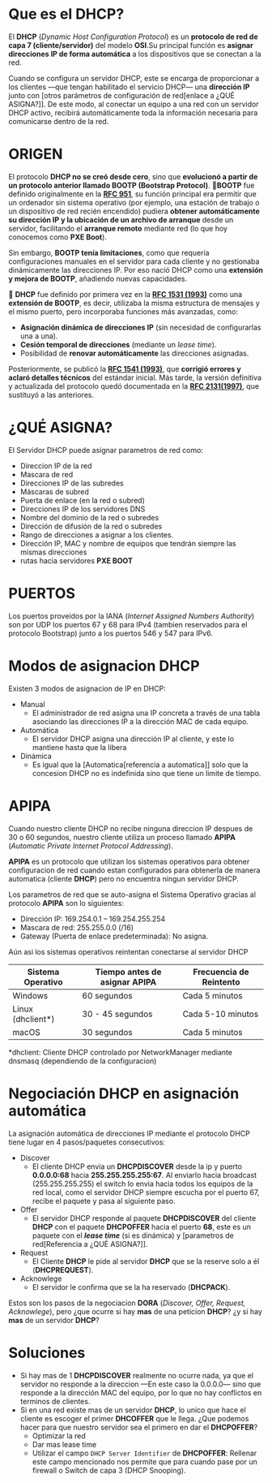 # Que es el DHCP?
El **DHCP** (_Dynamic Host Configuration Protocol_) es un **protocolo de red de capa 7 (cliente/servidor)** del modelo **OSI**.Su principal función es **asignar direcciones IP de forma automática** a los dispositivos que se conectan a la red.

Cuando se configura un servidor DHCP, este se encarga de proporcionar a los clientes —que tengan habilitado el servicio DHCP— una **dirección IP** junto con [otros parámetros de configuración de red[enlace a ¿QUÉ ASIGNA?]]. De este modo, al conectar un equipo a una red con un servidor DHCP activo, recibirá automáticamente toda la información necesaria para comunicarse dentro de la red.


# ORIGEN
El protocolo **DHCP no se creó desde cero**, sino que **evolucionó a partir de un protocolo anterior llamado BOOTP (Bootstrap Protocol)**.
🔹**BOOTP** fue definido originalmente en la **[RFC 951](https://datatracker.ietf.org/doc/html/rfc951)**, su función principal era permitir que un ordenador sin sistema operativo (por ejemplo, una estación de trabajo o un dispositivo de red recién encendido) pudiera **obtener automáticamente su dirección IP y la ubicación de un archivo de arranque** desde un servidor, facilitando el **arranque remoto** mediante red (lo que hoy conocemos como **PXE Boot**).

Sin embargo, **BOOTP tenía limitaciones**, como que requería configuraciones manuales en el servidor para cada cliente y no gestionaba dinámicamente las direcciones IP. Por eso nació DHCP como una **extensión y mejora de BOOTP**, añadiendo nuevas capacidades.

🔹 **DHCP** fue definido por primera vez en la **[RFC 1531 (1993)](https://datatracker.ietf.org/doc/html/rfc1531)** como una **extensión de BOOTP**, es decir, utilizaba la misma estructura de mensajes y el mismo puerto, pero incorporaba funciones más avanzadas, como:

- **Asignación dinámica de direcciones IP** (sin necesidad de configurarlas una a una).
- **Cesión temporal de direcciones** (mediante un _lease time_).
- Posibilidad de **renovar automáticamente** las direcciones asignadas.

Posteriormente, se publicó la **[RFC 1541 (1993)](https://datatracker.ietf.org/doc/html/rfc1541)**, que **corrigió errores y aclaró detalles técnicos** del estándar inicial. Más tarde, la versión definitiva y actualizada del protocolo quedó documentada en la **[RFC 2131(1997)](https://datatracker.ietf.org/doc/html/rfc2131)**, que sustituyó a las anteriores.


# ¿QUÉ ASIGNA?
El Servidor DHCP puede asignar parametros de red como:
- Direccion IP de la red
- Mascara de red
- Direcciones IP de las subredes
- Máscaras de subred
- Puerta de enlace (en la red o subred)
- Direcciones IP de los servidores DNS
- Nombre del dominio de la red o subredes
- Dirección de difusión de la red o subredes
- Rango de direcciones a asignar a los clientes.
- Dirección IP, MAC y nombre de equipos que tendrán siempre las mismas direcciones
- rutas hacia servidores **PXE BOOT**


# PUERTOS
Los puertos proveidos por la IANA (_Internet Assigned Numbers Authority_) son por UDP los puertos 67 y 68 para IPv4 (tambien reservados para el protocolo Bootstrap) junto a los puertos 546 y 547 para IPv6.


# Modos de asignacion DHCP
Existen 3 modos de asignacion de IP en DHCP:
- Manual
	- El administrador de red asigna una IP concreta a través de una tabla asociando las direcciones IP a la dirección MAC de cada equipo.
- Automática
	- El servidor DHCP asigna una dirección IP al cliente, y este lo mantiene hasta que la libera
- Dinámica
	- Es igual que la [Automatica[referencia a automatica]] solo que la concesion DHCP no es indefinida sino que tiene un limite de tiempo.


# APIPA
Cuando nuestro cliente DHCP no recibe ninguna direccion IP despues de 30 o 60 segundos, nuestro cliente utiliza un proceso llamado **APIPA** (_Automatic Private Internet Protocol Addressing_).

**APIPA** es un protocolo que utilizan los sistemas operativos para obtener configuracion de red cuando estan configurados para obtenerla de manera automatica (cliente **DHCP**) pero no encuentra ningun servidor DHCP.

Los parametros de red que se auto-asigna el Sistema Operativo gracias al protocolo **APIPA** son lo siguientes:
- Dirección IP: 169.254.0.1 – 169.254.255.254
- Mascara de red: 255.255.0.0 (/16) 
- Gateway (Puerta de enlace predeterminada): No asigna.

Aún asi los sistemas operativos reintentan conectarse al servidor DHCP

| Sistema Operativo | Tiempo antes de asignar APIPA | Frecuencia de Reintento |
| ----------------- | ----------------------------- | ----------------------- |
| Windows           | 60 segundos                   | Cada 5 minutos          |
| Linux (dhclient*) | 30 - 45 segundos              | Cada 5-10 minutos       |
| macOS             | 30 segundos                   | Cada 5 minutos          |

*dhclient: Cliente DHCP controlado por NetworkManager mediante dnsmasq (dependiendo de la configuracion)


# Negociación DHCP en asignación automática
La asignación automática de direcciones IP mediante el protocolo DHCP tiene lugar en 4 pasos/paquetes consecutivos:
- Discover
	- El cliente DHCP envia un **DHCPDISCOVER** desde la ip y puerto **0.0.0.0:68** hacia **255.255.255.255:67**. Al enviarlo hacia broadcast (255.255.255.255) el switch lo envia hacia todos los equipos de la red local, como el servidor DHCP siempre escucha por el puerto 67, recibe el paquete y pasa al siguiente paso.
- Offer
	- El servidor DHCP responde al paquete **DHCPDISCOVER** del cliente **DHCP** con el paquete **DHCPOFFER** hacia el puerto **68**, este es un paquete con el **_lease time_** (si es dinámica) y [parametros de red[Referencia a ¿QUÉ ASIGNA?]].
- Request
	- El Cliente **DHCP** le pide al servidor **DHCP** que se la reserve solo a él (**DHCPREQUEST**).
- Acknowlege
	- El servidor le confirma que se la ha reservado (**DHCPACK**).

Estos son los pasos de la negociacion **DORA** (_Discover, Offer, Request, Acknowlege_), pero ¿que ocurre si hay **mas** de una peticion **DHCP**? ¿y si hay **mas** de un servidor **DHCP**?

# Soluciones
- Si hay mas de 1 **DHCPDISCOVER** realmente no ocurre nada, ya que el servidor no responde a la direccion —En este caso la 0.0.0.0— sino que responde a la dirección MAC del equipo, por lo que no hay conflictos en terminos de clientes.
- Si en una red existe mas de un servidor **DHCP**, lo unico que hace el cliente es escoger el primer **DHCOFFER** que le llega. ¿Que podemos hacer para que nuestro servidor sea el primero en dar el **DHCPOFFER**?
	- Optimizar la red
	- Dar mas lease time
	- Utilizar el campo `DHCP Server Identifier` de **DHCPOFFER**: Rellenar este campo mencionado nos permite que para cuando pase por un firewall o Switch de capa 3 (DHCP Snooping).
